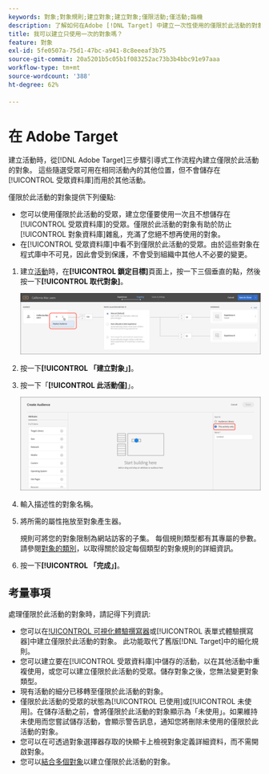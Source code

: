 ```yaml
---
keywords: 對象;對象規則;建立對象;建立對象;僅限活動;僅活動;臨機
description: 了解如何在Adobe [!DNL Target] 中建立一次性使用的僅限於此活動的對象。
title: 我可以建立只使用一次的對象嗎？
feature: 對象
exl-id: 5fe0507a-75d1-47bc-a941-8c8eeeaf3b75
source-git-commit: 20a5201b5c05b1f083252ac73b3b4bbc91e97aaa
workflow-type: tm+mt
source-wordcount: '388'
ht-degree: 62%

---
```


# 在 Adobe Target

建立活動時，從[!DNL Adobe Target]三步驟引導式工作流程內建立僅限於此活動的對象。 這些隨選受眾可用在相同活動內的其他位置，但不會儲存在[!UICONTROL 受眾資料庫]而用於其他活動。

僅限於此活動的對象提供下列優點:

* 您可以使用僅限於此活動的受眾，建立您僅要使用一次且不想儲存在[!UICONTROL 受眾資料庫]的受眾。僅限於此活動的對象有助於防止[!UICONTROL 對象資料庫]雜亂，充滿了您絕不想再使用的對象。
* 在[!UICONTROL 受眾資料庫]中看不到僅限於此活動的受眾。由於這些對象在程式庫中不可見，因此會受到保護，不會受到組織中其他人不必要的變更。

1. 建立[活動](/help/c-activities/activities.md#concept_D317A95A1AB54674BA7AB65C7985BA03)時，在&#x200B;**[!UICONTROL 鎖定目標]**&#x200B;頁面上，按一下三個垂直的點，然後按一下&#x200B;**[!UICONTROL 取代對象]**。

   ![步驟結果](assets/edit_audience.png)

1. 按一下&#x200B;**[!UICONTROL 「建立對象」]**。

1. 按一下「**[!UICONTROL 此活動僅]**」。

   ![](assets/activity-only-aud.png)

1. 輸入描述性的對象名稱。
1. 將所需的屬性拖放至對象產生器。

   規則可將您的對象限制為網站訪客的子集。 每個規則類型都有其專屬的參數。請參閱[對象的類別](/help/c-target/c-audiences/c-target-rules/target-rules.md#concept_E3A77E42F1644503A829B5107B20880D)，以取得關於設定每個類型的對象規則的詳細資訊。

1. 按一下&#x200B;**[!UICONTROL 「完成」]**。

## 考量事項

處理僅限於此活動的對象時，請記得下列資訊:

* 您可以在[!UICONTROL 可視化體驗撰寫器](VEC)或[!UICONTROL 表單式體驗撰寫器]中建立僅限於此活動的對象。 此功能取代了舊版[!DNL Target]中的細化規則。
* 您可以建立要在[!UICONTROL 受眾資料庫]中儲存的活動，以在其他活動中重複使用，或您可以建立僅限於此活動的受眾。儲存對象之後，您無法變更對象類型。
* 現有活動的細分已移轉至僅限於此活動的對象。
* 僅限於此活動的受眾的狀態為[!UICONTROL 已使用]或[!UICONTROL 未使用]。在儲存活動之前，會將僅限於此活動的對象顯示為「未使用」。如果維持未使用而您嘗試儲存活動，會顯示警告訊息，通知您將刪除未使用的僅限於此活動的對象。
* 您可以在可透過對象選擇器存取的快顯卡上檢視對象定義詳細資料，而不需開啟對象。
* 您可以[結合多個對象](/help/c-target/combining-multiple-audiences.md#concept_A7386F1EA4394BD2AB72399C225981E5)以建立僅限於此活動的對象。

